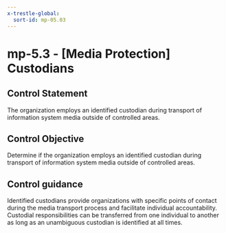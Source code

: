 ```yaml
---
x-trestle-global:
  sort-id: mp-05.03
---
```


# mp-5.3 - \[Media Protection\] Custodians

## Control Statement

The organization employs an identified custodian during transport of information system media outside of controlled areas.

## Control Objective

Determine if the organization employs an identified custodian during transport of information system media outside of controlled areas.

## Control guidance

Identified custodians provide organizations with specific points of contact during the media transport process and facilitate individual accountability. Custodial responsibilities can be transferred from one individual to another as long as an unambiguous custodian is identified at all times.
